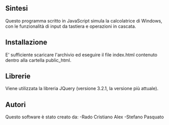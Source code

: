 ## Sintesi
Questo programma scritto in JavaScript simula la calcolatrice di Windows, con le funzionalità di input da tastiera e operazioni in cascata.

## Installazione
E' sufficiente scaricare l'archivio ed eseguire il file index.html contenuto dentro alla cartella public_html.

## Librerie
Viene utilizzata la libreria JQuery (versione 3.2.1, la versione più attuale).

## Autori
Questo software è stato creato da:
-Rado Cristiano Alex
-Stefano Pasquato

